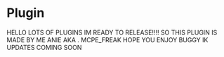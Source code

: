 # Plugin
HELLO LOTS OF PLUGINS IM READY TO RELEASE!!!!
SO THIS PLUGIN IS MADE BY ME ANIE AKA . MCPE_FREAK HOPE YOU ENJOY BUGGY IK UPDATES COMING SOON
